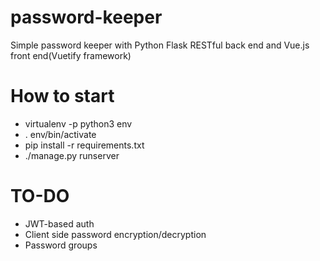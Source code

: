 # password-keeper

Simple password keeper with Python Flask RESTful back end and Vue.js front end(Vuetify framework)

# How to start

* virtualenv -p python3 env
* . env/bin/activate
* pip install -r requirements.txt
* ./manage.py runserver

# TO-DO

* JWT-based auth
* Client side password encryption/decryption
* Password groups
